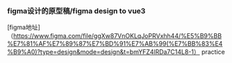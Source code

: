 ### figma设计的原型稿/figma design to vue3
[figma地址]（https://www.figma.com/file/ggXw87VnOKLqJoPRVxhh44/%E5%B9%BB%E7%81%AF%E7%89%87%E7%BD%91%E7%AB%99(%E7%BB%83%E4%B9%A0)?type=design&mode=design&t=bmYFZ4lRDa7C14L8-1）
practice
